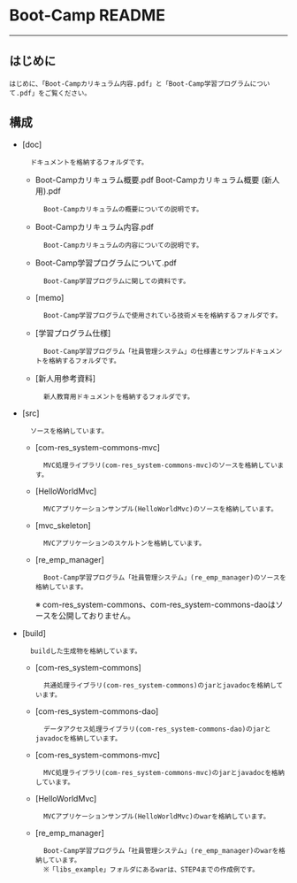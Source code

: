 
# Boot-Camp README

-------------------------------------------------------------------------------

## はじめに

    はじめに、「Boot-Campカリキュラム内容.pdf」と「Boot-Camp学習プログラムについて.pdf」をご覧ください。



## 構成

* [doc]

        ドキュメントを格納するフォルダです。


    - Boot-Campカリキュラム概要.pdf
      Boot-Campカリキュラム概要 (新人用).pdf

            Boot-Campカリキュラムの概要についての説明です。


    - Boot-Campカリキュラム内容.pdf

            Boot-Campカリキュラムの内容についての説明です。


    - Boot-Camp学習プログラムについて.pdf

            Boot-Camp学習プログラムに関しての資料です。


    - [memo]

            Boot-Camp学習プログラムで使用されている技術メモを格納するフォルダです。


    - [学習プログラム仕様]

            Boot-Camp学習プログラム「社員管理システム」の仕様書とサンプルドキュメントを格納するフォルダです。


    - [新人用参考資料]
            
            新人教育用ドキュメントを格納するフォルダです。



* [src]

        ソースを格納しています。


    - [com-res_system-commons-mvc]

            MVC処理ライブラリ(com-res_system-commons-mvc)のソースを格納しています。


    - [HelloWorldMvc]

            MVCアプリケーションサンプル(HelloWorldMvc)のソースを格納しています。


    - [mvc_skeleton]

            MVCアプリケーションのスケルトンを格納しています。


    - [re_emp_manager]

            Boot-Camp学習プログラム「社員管理システム」(re_emp_manager)のソースを格納しています。


      ※ com-res_system-commons、com-res_system-commons-daoはソースを公開しておりません。



* [build]

        buildした生成物を格納しています。


    - [com-res_system-commons]

            共通処理ライブラリ(com-res_system-commons)のjarとjavadocを格納しています。


    - [com-res_system-commons-dao]

            データアクセス処理ライブラリ(com-res_system-commons-dao)のjarとjavadocを格納しています。


    - [com-res_system-commons-mvc]

            MVC処理ライブラリ(com-res_system-commons-mvc)のjarとjavadocを格納しています。


    - [HelloWorldMvc]

            MVCアプリケーションサンプル(HelloWorldMvc)のwarを格納しています。


    - [re_emp_manager]

            Boot-Camp学習プログラム「社員管理システム」(re_emp_manager)のwarを格納しています。
            ※「libs_example」フォルダにあるwarは、STEP4までの作成例です。



